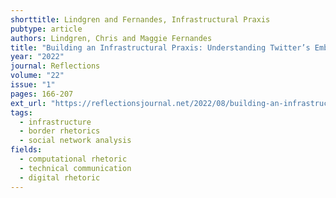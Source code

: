 ```yaml
---
shorttitle: Lindgren and Fernandes, Infrastructural Praxis
pubtype: article
authors: Lindgren, Chris and Maggie Fernandes
title: "Building an Infrastructural Praxis: Understanding Twitter’s Embeddedness in the U.S.-Mexico Border"
year: "2022"
journal: Reflections
volume: "22"
issue: "1"
pages: 166-207
ext_url: "https://reflectionsjournal.net/2022/08/building-an-infrastructural-praxis-understanding-twitters-embeddedness-in-the-u-s-mexico-border/"
tags:
  - infrastructure
  - border rhetorics
  - social network analysis
fields:
  - computational rhetoric
  - technical communication
  - digital rhetoric
---
```

